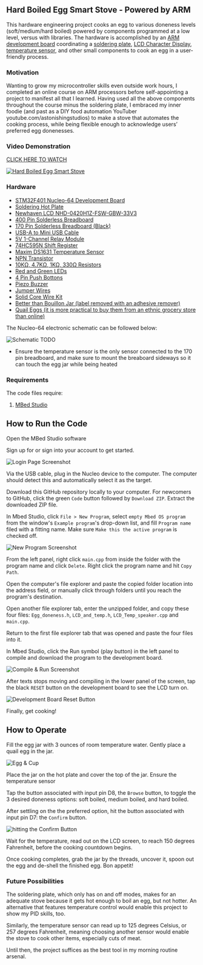 ## Hard Boiled Egg Smart Stove - Powered by ARM
This hardware engineering project cooks an egg to various doneness levels (soft/medium/hard boiled) powered by components programmed at a low level, versus with libraries. The hardware is accomplished by an [ARM development board](https://www.st.com/en/evaluation-tools/nucleo-f401re.html) coordinating a [soldering plate](https://www.amazon.com/Remover-Heating-Soldering-Welding-Station/dp/B07W1ZZH8T/ref=sr_1_7?crid=2AFZ1592ZUTRB&keywords=soldering+plate&qid=1696189254&sprefix=soldering+plat%2Caps%2C165&sr=8-7), [LCD Character Display](https://www.digikey.com/en/products/detail/newhaven-display-intl/NHD-0420H1Z-FSW-GBW-33V3/2773595), [temperature sensor](https://www.digikey.com/en/products/detail/analog-devices-inc-maxim-integrated/DS1631/680597), and other small components to cook an egg in a user-friendly process.

### Motivation
Wanting to grow my microcontroller skills even outside work hours, I completed an online course on ARM processors before self-appointing a project to manifest all that I learned. Having used all the above components throughout the course minus the soldering plate, I embraced my inner foodie (and past as a DIY food automation YouTuber youtube.com/astonishingstudios) to make a stove that automates the cooking process, while being flexible enough to acknowledge users’ preferred egg donenesses.

### Video Demonstration
[CLICK HERE TO WATCH](https://youtu.be/wuRwlOgdVMc)

[![Hard Boiled Egg Smart Stove](README-images/SMARTSTOVEshadow.png)](https://youtu.be/wuRwlOgdVMc)

### Hardware
* [STM32F401 Nucleo-64 Development Board](https://www.amazon.com/NUCLEO-F401RE-Nucleo-64-Development-STM32F401RE-connectivity/dp/B07JYBPWN4/ref=sr_1_2?crid=1AK4VF3DM7H2B&keywords=nucleo+f401re&qid=1697328825&sprefix=nucleo+f4%2Caps%2C76&sr=8-2)
* [Soldering Hot Plate](https://www.amazon.com/Remover-Heating-Soldering-Welding-Station/dp/B07W1ZZH8T/ref=sr_1_7?crid=2AFZ1592ZUTRB&keywords=soldering+plate&qid=1696189254&sprefix=soldering+plat%2Caps%2C165&sr=8-7)
* [Newhaven LCD NHD-0420H1Z-FSW-GBW-33V3](https://www.amazon.com/Newhaven-Display-NHD-0420H1Z-FSW-GBW-33V3-Character-Modules/dp/B00Q7WEEEI/ref=sr_1_1?crid=X9QLTBSUY7ZU&keywords=newhaven+33v3&qid=1697328878&sprefix=newhaven+33v3%2Caps%2C70&sr=8-1)
* [400 Pin Solderless Breadboard](https://www.amazon.com/DEYUE-breadboard-Set-Prototype-Board/dp/B07LFD4LT6/ref=sr_1_4?dchild=1&keywords=solderless+breadboard&qid=1598765073&sr=8-4)
* [170 Pin Solderless Breadboard (Black)](https://www.amazon.com/gp/product/B07RSBPFN7/ref=ppx_yo_dt_b_search_asin_title?ie=UTF8&th=1)
* [USB-A to Mini USB Cable](https://www.amazon.com/Monoprice-3-Feet-mini-B-28AWG-103896/dp/B003L18SHC/ref=sr_1_3?crid=1POHPW6R8425W&keywords=mini+usb+cable&qid=1697328098&sprefix=mini+usb+cable%2Caps%2C73&sr=8-3)
* [5V 1-Channel Relay Module](https://www.amazon.com/Tolako-Arduino-Indicator-Channel-Official/dp/B00VRUAHLE/ref=sr_1_14?crid=248UB5XFEE6GF&keywords=5v+relay+module&qid=1697328183&sprefix=relay+module%2Caps%2C79&sr=8-14)
* [74HC595N Shift Register](https://www.amazon.com/Texas-Instruments-SN74HC595N-Registers-3-State/dp/B01J6WI7RA/ref=sr_1_5?crid=279YDVY1840PC&keywords=74hc595m+shift+register&qid=1697328349&sprefix=74hc595m+shift+register%2Caps%2C86&sr=8-5)
* [Maxim DS1631 Temperature Sensor](https://www.digikey.com/en/products/detail/analog-devices-inc-maxim-integrated/DS1631/680597)
* [NPN Transistor](https://www.amazon.com/Adafruit-NPN-Bipolar-Transistors-PN2222/dp/B00XW2OK7M/ref=sr_1_6?crid=GJ8K6OBG7VGY&keywords=npn+transistor&qid=1697328713&sprefix=npn+transistor%2Caps%2C78&sr=8-6)
* [10KΩ, 4.7KΩ, 1KΩ, 330Ω Resistors](https://www.amazon.com/Projects-100EP51210K0-10k-Resistors-Pack/dp/B0185FIOTA/ref=sr_1_3?crid=1YWLRAP82U5DW&keywords=10k+resistors&qid=1697329012&sprefix=1k+resistors%2Caps%2C60&sr=8-3)
* [Red and Green LEDs](https://www.amazon.com/Mixse-Emitting-Assorted-Arduino-Electronics/dp/B07C65Z9Z6/ref=sr_1_4?crid=1DUQXE6RHR98K&keywords=red+and+green+leds+arduino&qid=1697339829&sprefix=red+and+green+leds+arduino%2Caps%2C107&sr=8-4)
* [4 Pin Push Bottons](https://www.amazon.com/Gikfun-6x6x5mm-Switch-Button-Arduino/dp/B00R17XUFC/ref=sr_1_3?crid=39GSTUK551V99&keywords=arduino+push+button&qid=1697329292&sprefix=arduino+push+button%2Caps%2C93&sr=8-3)
* [Piezo Buzzer](https://www.amazon.com/a15091400ux0103-Electronic-Mounting-Passive-Sounder/dp/B018I1WBNQ/ref=sr_1_6?crid=1SZ1B06W7EBE1&keywords=piezo+buzzer&qid=1697329333&sprefix=piezo+buzzer%2Caps%2C83&sr=8-6)
* [Jumper Wires](https://www.amazon.com/Elegoo-EL-CP-004-Multicolored-Breadboard-arduino/dp/B01EV70C78/ref=sr_1_4?crid=OAKL7UY5QU9W&keywords=jumper%2Bwires&qid=1697329362&sprefix=jumper%2Bwires%2Caps%2C84&sr=8-4&th=1)
* [Solid Core Wire Kit](https://www.amazon.com/Gauge-Wire-Solid-Hookup-Wires/dp/B088KQFHV7/ref=sr_1_5?crid=D5V3T2RUF18K&keywords=breadboard%2Bwire%2Bspool&qid=1697329445&sprefix=breadboard%2Bwire%2Bspool%2Caps%2C75&sr=8-5&th=1)
* [Better than Bouillon Jar (label removed with an adhesive remover)](https://www.amazon.com/Better-Than-Bouillon-Chicken-Vegetarian/dp/B0199C59AK/ref=sr_1_7_f3_0o_wf_mod_primary_alm?crid=11CMH4KB6QYF5&keywords=better+than+bouillon&qid=1697338305&sbo=m6DjfpMzMLDmL8pSMKX8hw%3D%3D&sprefix=better+than+bouillon%2Caps%2C113&sr=8-7)
* [Quail Eggs (it is more practical to buy them from an ethnic grocery store than online)](https://www.amazon.com/Aroy-D-Quail-Eggs-425g-Pack/dp/B07W57MWL4/ref=sr_1_7?crid=RQKPF4KDRU7R&keywords=quail+eggs&qid=1697338444&sprefix=quail+eggs%2Caps%2C78&sr=8-7)

The Nucleo-64 electronic schematic can be followed below:

![Schematic](README-images/schematic.jpg) TODO

* Ensure the temperature sensor is the only sensor connected to the 170 pin breadboard, and make sure to mount the breaboard sideways so it can touch the egg jar while being heated
### Requirements
The code files require:
1. [MBed Studio](https://os.mbed.com/studio/)

## How to Run the Code
Open the MBed Studio software

Sign up for or sign into your account to get started.

![Login Page Screenshot](README-images/login.png)

Via the USB cable, plug in the Nucleo device to the computer. The computer should detect this and automatically select it as the target.

Download this GitHub repository locally to your computer. For newcomers to GitHub, click the green `Code` button followed by `Download ZIP`. Extract the downloaded ZIP file.

In Mbed Studio, click `File > New Program`, select `empty Mbed OS program` from the window's `Example program`'s drop-down list, and fill `Program name` filed with a fitting name. Make sure `Make this the active program` is checked off.

![New Program Screenshot](README-images/newprogram.png)

From the left panel, right click `main.cpp` from inside the folder with the program name and click `Delete`. Right click the program name and hit `Copy Path`.

Open the computer's file explorer and paste the copied folder location into the address field, or manually click through folders until you reach the program's destination.

Open another file explorer tab, enter the unzipped folder, and copy these four files: `Egg_doneness.h`, `LCD_and_temp.h`, `LCD_Temp_speaker.cpp` and `main.cpp`.

Return to the first file explorer tab that was opened and paste the four files into it.

In Mbed Studio, click the Run symbol (play button) in the left panel to compile and download the program to the development board.

![Compile & Run Screenshot](README-images/runandcompile.png)

After texts stops moving and compiling in the lower panel of the screen, tap the black `RESET` button on the development board to see the LCD turn on.

![Development Board Reset Button](README-images/resetbtn.jpg)

Finally, get cooking!

## How to Operate
Fill the egg jar with 3 ounces of room temperature water. Gently place a quail egg in the jar.

![Egg & Cup](README-images/eggincup.jpg)

Place the jar on the hot plate and cover the top of the jar. Ensure the temperature sensor 

Tap the button associated with input pin D8, the `Browse` button, to toggle the 3 desired doneness options: soft boiled, medium boiled, and hard boiled.

After settling on the the preferred option, hit the button associated with input pin D7: the `Confirm` button.

![hitting the Confirm Button](README-images/confirmlcd.jpg)

Wait for the temperature, read out on the LCD screen, to reach 150 degrees Fahrenheit, before the cooking countdown begins.

Once cooking completes, grab the jar by the threads, uncover it, spoon out the egg and de-shell the finished egg. Bon appetit!

### Future Possibilities
The soldering plate, which only has on and off modes, makes for an adequate stove because it gets hot enough to boil an egg, but not hotter. An alternative that features temperature control would enable this project to show my PID skills, too.

Similarly, the temperature sensor can read up to 125 degrees Celsius, or 257 degrees Fahrenheit, meaning choosing another sensor would enable the stove to cook other items, especially cuts of meat.

Until then, the project suffices as the best tool in my morning routine arsenal.
